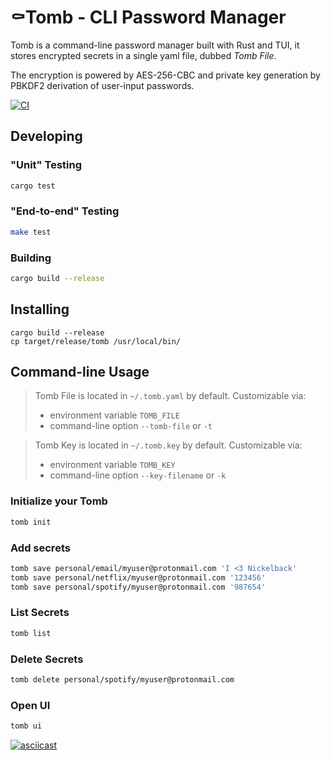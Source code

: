 # ⚰Tomb - CLI Password Manager

Tomb is a command-line password manager built with Rust and TUI, it
stores encrypted secrets in a single yaml file, dubbed _Tomb File_.

The encryption is powered by AES-256-CBC and private key generation
by PBKDF2 derivation of user-input passwords.


[![CI](https://github.com/gabrielfalcao/tomb/actions/workflows/rust.yml/badge.svg)](https://github.com/gabrielfalcao/tomb/actions/workflows/rust.yml)


## Developing

### "Unit" Testing

```bash
cargo test
```

### "End-to-end" Testing

```bash
make test
```


### Building

```bash
cargo build --release
```


## Installing

```
cargo build --release
cp target/release/tomb /usr/local/bin/
```


## Command-line Usage


> Tomb File is located in `~/.tomb.yaml` by default.
> Customizable via:
> * environment variable `TOMB_FILE`
> * command-line option `--tomb-file` or `-t`

> Tomb Key is located in `~/.tomb.key` by default.
> Customizable via:
> * environment variable `TOMB_KEY`
> * command-line option `--key-filename` or `-k`


### Initialize your Tomb


```bash
tomb init
```

### Add secrets

```bash
tomb save personal/email/myuser@protonmail.com 'I <3 Nickelback'
tomb save personal/netflix/myuser@protonmail.com '123456'
tomb save personal/spotify/myuser@protonmail.com '987654'
```


### List Secrets

```bash
tomb list
```


### Delete Secrets

```bash
tomb delete personal/spotify/myuser@protonmail.com
```


### Open UI

```bash
tomb ui
```

[![asciicast](https://asciinema.org/a/IhuSX6v9YjszzvkpBLHJfZvBt.svg)](https://asciinema.org/a/IhuSX6v9YjszzvkpBLHJfZvBt)
